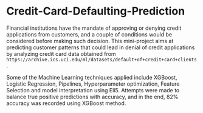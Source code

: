 # Credit-Card-Defaulting-Prediction

Financial institutions have the mandate of approving or denying credit applications from customers, and a couple of conditions would be considered before making such decision. This mini-project aims at predicting customer patterns that could lead in denial of credit applications by analyzing credit card data obtained from `https://archive.ics.uci.edu/ml/datasets/default+of+credit+card+clients`. 

Some of the Machine Learning techniques applied include XGBoost, Logistic Regression, Pipelines, Hyperparameter optimization, Feature Selection and model interpretation using Eli5. Attempts were made to balance true positive predictions with accuracy, and in the end, 82% accuracy was recorded using XGBoost method.
